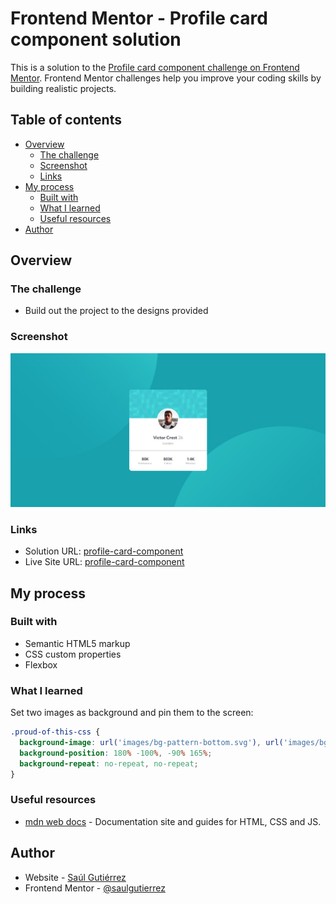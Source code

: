 # Frontend Mentor - Profile card component solution

This is a solution to the [Profile card component challenge on Frontend Mentor](https://www.frontendmentor.io/challenges/profile-card-component-cfArpWshJ). Frontend Mentor challenges help you improve your coding skills by building realistic projects. 

## Table of contents

- [Overview](#overview)
  - [The challenge](#the-challenge)
  - [Screenshot](#screenshot)
  - [Links](#links)
- [My process](#my-process)
  - [Built with](#built-with)
  - [What I learned](#what-i-learned)
  - [Useful resources](#useful-resources)
- [Author](#author)

## Overview

### The challenge

- Build out the project to the designs provided

### Screenshot

![](./screenshot.jpeg)

### Links

- Solution URL: [profile-card-component](https://github.com/saulgutierrez/profile-card-component-main)
- Live Site URL: [profile-card-component](https://stalwart-paprenjak-cca7e9.netlify.app/)

## My process

### Built with

- Semantic HTML5 markup
- CSS custom properties
- Flexbox

### What I learned

Set two images as background and pin them to the screen:

```css
.proud-of-this-css {
  background-image: url('images/bg-pattern-bottom.svg'), url('images/bg-pattern-top.svg');
  background-position: 180% -100%, -90% 165%;
  background-repeat: no-repeat, no-repeat;
}
```


### Useful resources

- [mdn web docs](https://developer.mozilla.org/en-US/docs/Web/CSS) - Documentation site and guides for HTML, CSS and JS.

## Author

- Website - [Saúl Gutiérrez](https://sauladai.netlify.app/)
- Frontend Mentor - [@saulgutierrez](https://www.frontendmentor.io/profile/saulgutierrez)